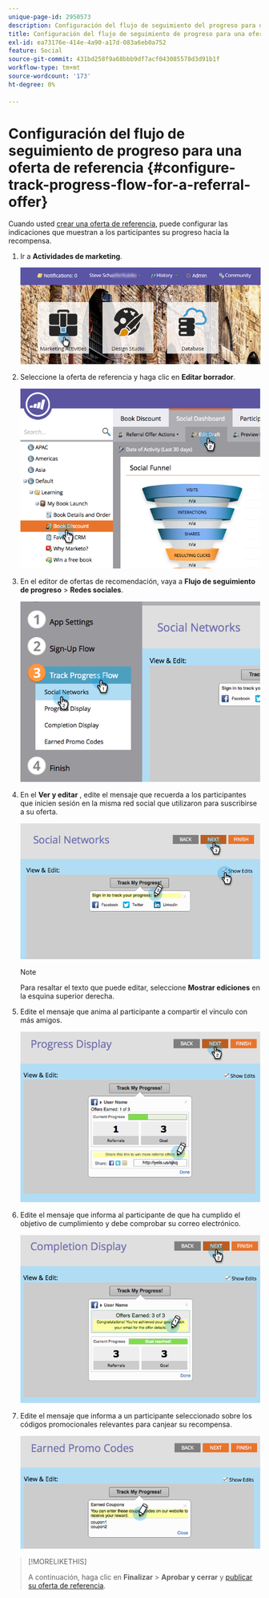 ```yaml
---
unique-page-id: 2950573
description: Configuración del flujo de seguimiento del progreso para una oferta de referencia - Documentos de Marketo - Documentación del producto
title: Configuración del flujo de seguimiento de progreso para una oferta de referencia
exl-id: ea73176e-414e-4a90-a17d-083a6eb0a752
feature: Social
source-git-commit: 431bd258f9a68bbb9df7acf043085578d3d91b1f
workflow-type: tm+mt
source-wordcount: '173'
ht-degree: 0%

---
```


# Configuración del flujo de seguimiento de progreso para una oferta de referencia {#configure-track-progress-flow-for-a-referral-offer}

Cuando usted [crear una oferta de referencia](/help/marketo/product-docs/demand-generation/social/referral-offers/create-a-referral-offer.md), puede configurar las indicaciones que muestran a los participantes su progreso hacia la recompensa.

1. Ir a **Actividades de marketing**.

   ![](assets/login-marketing-activities-4.png)

1. Seleccione la oferta de referencia y haga clic en **Editar borrador**.

   ![](assets/image2014-9-22-14-3a35-3a31.png)

1. En el editor de ofertas de recomendación, vaya a **Flujo de seguimiento de progreso** > **Redes sociales**.

   ![](assets/image2014-9-22-14-3a35-3a43.png)

1. En el **Ver y editar** , edite el mensaje que recuerda a los participantes que inicien sesión en la misma red social que utilizaron para suscribirse a su oferta.

   ![](assets/image2014-9-22-14-3a35-3a58.png)

   >[!NOTE]
   >
   >Para resaltar el texto que puede editar, seleccione **Mostrar ediciones** en la esquina superior derecha.

1. Edite el mensaje que anima al participante a compartir el vínculo con más amigos.

   ![](assets/image2014-9-22-14-3a36-3a22.png)

1. Edite el mensaje que informa al participante de que ha cumplido el objetivo de cumplimiento y debe comprobar su correo electrónico.

   ![](assets/image2014-9-22-14-3a36-3a36.png)

1. Edite el mensaje que informa a un participante seleccionado sobre los códigos promocionales relevantes para canjear su recompensa.

   ![](assets/image2014-9-22-14-3a36-3a43.png)

>[!MORELIKETHIS]
>
>A continuación, haga clic en **Finalizar** > **Aprobar y cerrar** y [publicar su oferta de referencia](/help/marketo/product-docs/demand-generation/social/referral-offers/publish-a-referral-offer.md).
